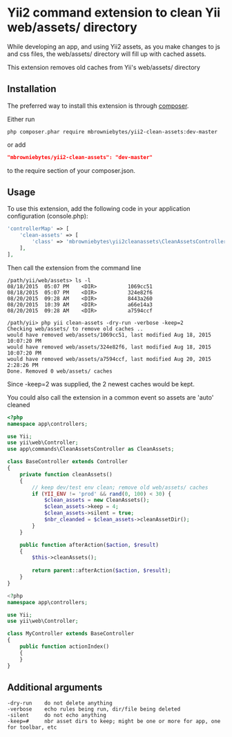 Yii2 command extension to clean Yii web/assets/ directory
===================================

While developing an app, and using Yii2 assets, as you make changes to js and css files, the web/assets/ directory will fill up with cached assets.  

This extension removes old caches from Yii's web/assets/ directory

Installation
------------

The preferred way to install this extension is through [composer](http://getcomposer.org/download/).

Either run

```
php composer.phar require mbrowniebytes/yii2-clean-assets:dev-master
```

or add

```json
"mbrowniebytes/yii2-clean-assets": "dev-master"
```

to the require section of your composer.json.


Usage
-----

To use this extension, add the following code in your application configuration (console.php):
```php
'controllerMap' => [
    'clean-assets' => [
        'class' => 'mbrowniebytes\yii2cleanassets\CleanAssetsController',
    ],
],
```

Then call the extension from the command line 

```
/path/yii/web/assets> ls -l
08/18/2015  05:07 PM    <DIR>          1069cc51
08/18/2015  05:07 PM    <DIR>          324e82f6
08/20/2015  09:28 AM    <DIR>          8443a260
08/20/2015  10:39 AM    <DIR>          a66e14a3
08/20/2015  09:28 AM    <DIR>          a7594ccf

/path/yii> php yii clean-assets -dry-run -verbose -keep=2
Checking web/assets/ to remove old caches ..
would have removed web/assets/1069cc51, last modified Aug 18, 2015 10:07:20 PM
would have removed web/assets/324e82f6, last modified Aug 18, 2015 10:07:20 PM
would have removed web/assets/a7594ccf, last modified Aug 20, 2015 2:28:26 PM
Done. Removed 0 web/assets/ caches
```

Since -keep=2 was supplied, the 2 newest caches would be kept.

You could also call the extension in a common event so assets are 'auto' cleaned
```php
<?php
namespace app\controllers;

use Yii;
use yii\web\Controller;
use app\commands\CleanAssetsController as CleanAssets;

class BaseController extends Controller
{
	private function cleanAssets()
	{
		// keep dev/test env clean; remove old web/assets/ caches
		if (YII_ENV != 'prod' && rand(0, 100) < 30) {
			$clean_assets = new CleanAssets();
			$clean_assets->keep = 4;
			$clean_assets->silent = true;
			$nbr_cleanded = $clean_assets->cleanAssetDir();
		}
	}

	public function afterAction($action, $result)
	{
		$this->cleanAssets();
		
		return parent::afterAction($action, $result);
	}
}

<?php
namespace app\controllers;

use Yii;
use yii\web\Controller;

class MyController extends BaseController
{
    public function actionIndex()
    {
    }
}

```

Additional arguments
-------------------
```
-dry-run	do not delete anything
-verbose	echo rules being run, dir/file being deleted
-silent		do not echo anything
-keep=#		nbr asset dirs to keep; might be one or more for app, one for toolbar, etc
```
